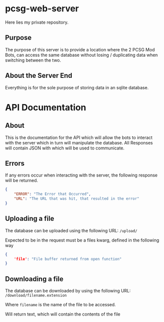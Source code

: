# pcsg-web-server

Here lies my private repository.

## Purpose
The purpose of this server is to provide a location where the 2 PCSG Mod Bots, can access the same database without losing / duplicating data when switching between the two.

## About the Server End
Everything is for the sole purpose of storing data in an sqlite database. 

# API Documentation

## About
This is the documentation for the API which will allow the bots to interact with the server which in turn will manipulate the database.
All Responses will contain JSON with which will be used to communicate.

## Errors
If any errors occur when interacting with the server, the following response will be returned.

```json
{
    "ERROR": "The Error that Occurred",
    "URL": "The URL that was hit, that resulted in the error"
}
```
## Uploading a file
The database can be uploaded using the following URL: `/upload/`

Expected to be in the request must be a files kwarg, defined in the following way

```json
{
    'file': "File buffer returned from open function"
}
```

## Downloading a file
The database can be downloaded by using the following URL: `/download/filename.extension`

Where `filename` is the name of the file to be accessed.

Will return text, which will contain the contents of the file